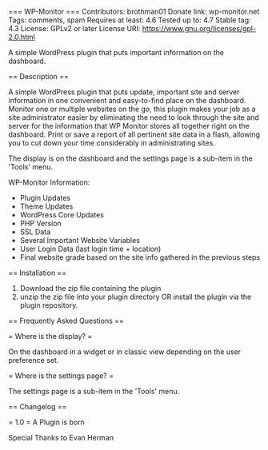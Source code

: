 === WP-Monitor ===
Contributors: brothman01
Donate link: wp-monitor.net
Tags: comments, spam
Requires at least: 4.6
Tested up to: 4.7
Stable tag: 4.3
License: GPLv2 or later
License URI: https://www.gnu.org/licenses/gpl-2.0.html

A simple WordPress plugin that puts important information on the dashboard.

== Description ==

A simple WordPress plugin that puts update, important site and server information in one convenient and easy-to-find place on the dashboard.  Monitor one or multiple websites on the go, this plugin makes your job as a site administrator easier by eliminating the need to look through the site and server for the information that WP Monitor stores all together right on the dashboard.  Print or save a report of all pertinent site data in a flash, allowing you to cut down your time considerably in administrating sites.

The display is on the dashboard and the settings page is a sub-item in the 'Tools' menu.

WP-Monitor Information:

* Plugin Updates
* Theme Updates
* WordPress Core Updates
* PHP Version
* SSL Data
* Several Important Website Variables
* User Login Data (last login time + location)
* Final website grade based on the site info gathered in the previous steps


== Installation ==

1. Download the zip file containing the plugin
2. unzip the zip file into your plugin directory
 OR
 install the plugin via the plugin repository.



== Frequently Asked Questions ==

= Where is the display? =

On the dashboard in a widget or in classic view depending on the user preference set.

= Where is the settings page? =

The settings page is a sub-item in the 'Tools' menu.


== Changelog ==

= 1.0 =
A Plugin is born

Special Thanks to Evan Herman
